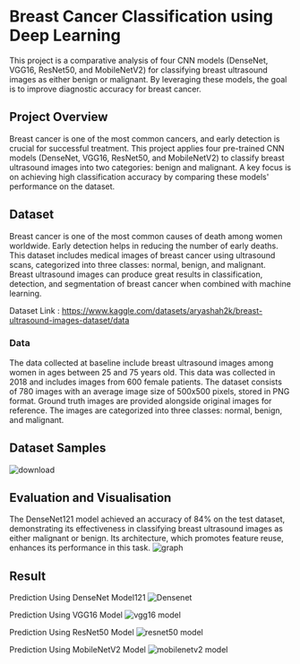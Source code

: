 # Breast Cancer Classification using Deep Learning

This project is a comparative analysis of four CNN models (DenseNet, VGG16, ResNet50, and MobileNetV2) for classifying breast ultrasound images as either benign or malignant. By leveraging these models, the goal is to improve diagnostic accuracy for breast cancer.

## Project Overview

Breast cancer is one of the most common cancers, and early detection is crucial for successful treatment. This project applies four pre-trained CNN models (DenseNet, VGG16, ResNet50, and MobileNetV2) to classify breast ultrasound images into two categories: benign and malignant. A key focus is on achieving high classification accuracy by comparing these models' performance on the dataset.

## Dataset

Breast cancer is one of the most common causes of death among women worldwide. Early detection helps in reducing the number of early deaths. This dataset includes medical images of breast cancer using ultrasound scans, categorized into three classes: normal, benign, and malignant. Breast ultrasound images can produce great results in classification, detection, and segmentation of breast cancer when combined with machine learning.

Dataset Link : https://www.kaggle.com/datasets/aryashah2k/breast-ultrasound-images-dataset/data
### Data

The data collected at baseline include breast ultrasound images among women in ages between 25 and 75 years old. This data was collected in 2018 and includes images from 600 female patients. The dataset consists of 780 images with an average image size of 500x500 pixels, stored in PNG format. Ground truth images are provided alongside original images for reference. The images are categorized into three classes: normal, benign, and malignant.
## Dataset Samples
![download](https://github.com/user-attachments/assets/e4366ab2-7231-44ed-b14d-b754e88083e3)


## Evaluation and Visualisation
The DenseNet121 model achieved an accuracy of 84% on the test dataset, demonstrating its effectiveness in classifying breast ultrasound images as either malignant or benign. Its architecture, which promotes feature reuse, enhances its performance in this task.
![graph](https://github.com/user-attachments/assets/0614801a-1956-4f65-ae14-224a118f1f49)


## Result

Prediction Using DenseNet Model121
![Densenet](https://github.com/user-attachments/assets/eee46a87-cee5-4fdd-aa98-ba9295454b43)


Prediction Using VGG16 Model
![vgg16 model](https://github.com/user-attachments/assets/bed4fe7b-4e49-4027-a489-e3ba8a026af1)


Prediction Using ResNet50 Model
![resnet50 model](https://github.com/user-attachments/assets/0c8494b4-969c-4c51-8104-126c8c29d036)


Prediction Using MobileNetV2 Model
![mobilenetv2 model](https://github.com/user-attachments/assets/20f542d0-4df5-4b24-b385-18cd372863f3)

